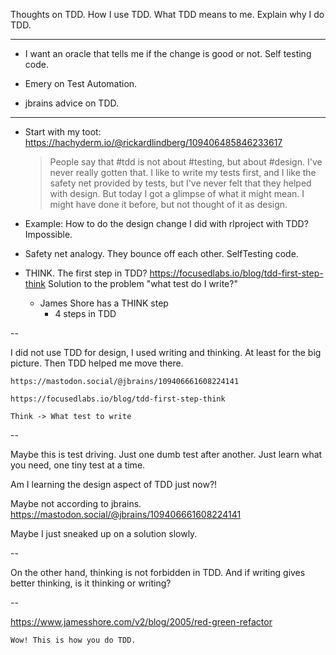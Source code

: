 Thoughts on TDD.
How I use TDD.
What TDD means to me.
Explain why I do TDD.

---

* I want an oracle that tells me if the change is good or not. Self testing
  code.

* Emery on Test Automation.

* jbrains advice on TDD.

---

* Start with my toot:
  https://hachyderm.io/@rickardlindberg/109406485846233617

  > People say that #tdd is not about #testing, but about #design. I've never
  > really gotten that. I like to write my tests first, and I like the safety
  > net provided by tests, but I've never felt that they helped with design.
  > But today I got a glimpse of what it might mean. I might have done it
  > before, but not thought of it as design.

* Example: How to do the design change I did with rlproject with TDD?
  Impossible.
* Safety net analogy. They bounce off each other. SelfTesting code.
* THINK. The first step in TDD?
  https://focusedlabs.io/blog/tdd-first-step-think
  Solution to the problem "what test do I write?"
    * James Shore has a THINK step
        * 4 steps in TDD

--

I did not use TDD for design, I used writing and thinking. At least for the
big picture. Then TDD helped me move there.

    https://mastodon.social/@jbrains/109406661608224141

    https://focusedlabs.io/blog/tdd-first-step-think

    Think -> What test to write

--

Maybe this is test driving. Just one dumb test after another. Just learn what
you need, one tiny test at a time.

Am I learning the design aspect of TDD just now?!

Maybe not according to jbrains.
https://mastodon.social/@jbrains/109406661608224141

Maybe I just sneaked up on a solution slowly.

--

On the other hand, thinking is not forbidden in TDD. And if writing gives
better thinking, is it thinking or writing?

--

https://www.jamesshore.com/v2/blog/2005/red-green-refactor

    Wow! This is how you do TDD.
